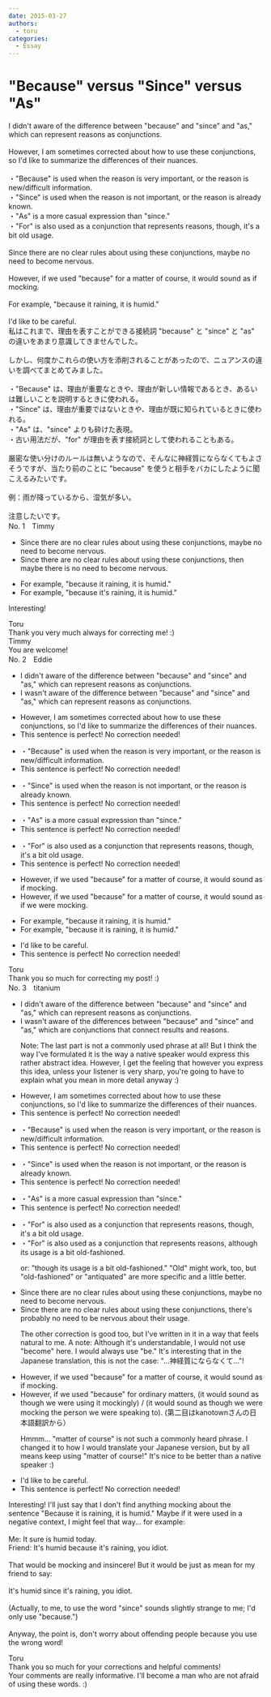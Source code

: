 ```yaml
---
date: 2015-03-27
authors:
  - toru
categories:
  - Essay
---
```


<h1 id="subject_show">"Because" versus "Since" versus "As"</h1>
<div class="date" hidden>Mar 27, 2015 16:53</div>
<div id="post"><div id="body_show_ori">
I didn't aware of the difference between "because" and "since" and "as," which can represent reasons as conjunctions.<br/><br/>However, I am sometimes corrected about how to use these conjunctions, so I'd like to summarize the differences of their nuances.<br/><br/>・"Because" is used when the reason is very important, or the reason is new/difficult information.<br/>・"Since" is used when the reason is not important, or the reason is already known.<br/>・"As" is a more casual expression than "since."<br/>・"For" is also used as a conjunction that represents reasons, though, it's a bit old usage.<br/><br/>Since there are no clear rules about using these conjunctions, maybe no need to become nervous.<br/><br/>However, if we used "because" for a matter of course, it would sound as if mocking.<br/><br/>For example, "because it raining, it is humid."<br/><br/>I'd like to be careful.
</div></div>

<!-- more -->

<div id="post_ja"><div id="body_show_mo">
私はこれまで、理由を表すことができる接続詞 "because" と "since" と "as" の違いをあまり意識してきませんでした。<br/><br/>しかし、何度かこれらの使い方を添削されることがあったので、ニュアンスの違いを調べてまとめてみました。<br/><br/>・"Because" は、理由が重要なときや、理由が新しい情報であるとき、あるいは難しいことを説明するときに使われる。<br/>・"Since" は、理由が重要ではないときや、理由が既に知られているときに使われる。<br/>・"As" は、"since" よりも砕けた表現。<br/>・古い用法だが、"for" が理由を表す接続詞として使われることもある。<br/><br/>厳密な使い分けのルールは無いようなので、そんなに神経質にならなくてもよさそうですが、当たり前のことに "because" を使うと相手をバカにしたように聞こえるみたいです。<br/><br/>例：雨が降っているから、湿気が多い。<br/><br/>注意したいです。
</div></div>
<div id="block"><div class="first_name"> No. 1　<span class="just_name">Timmy</span></div><div id="block2">
<ul class="correction_field">
<li class="incorrect">Since there are no clear rules about using these conjunctions, maybe no need to become nervous.</li>
<li class="corrected correct">
Since there are no clear rules about using these conjunctions, <span class="f_blue">then</span> maybe <span class="f_blue">there is</span> no need to become nervous.
</li>
</ul>
<ul class="correction_field">
<li class="incorrect">For example, "because it raining, it is humid."</li>
<li class="corrected correct">
For example, "because it<span class="f_blue">'s</span> raining, it is humid."
</li>
</ul>
<p class="comment_small">
 Interesting!
</p>

</div><div class="name"><span class="just_name">Toru</span><br>
Thank you very much always for correcting me! :)
</div>
<div class="name"><span class="just_name">Timmy</span><br>
You are welcome!
</div>
</div>
<div id="block"><div class="first_name"> No. 2　<span class="just_name">Eddie</span></div><div id="block2">
<ul class="correction_field">
<li class="incorrect">I didn't aware of the difference between "because" and "since" and "as," which can represent reasons as conjunctions.</li>
<li class="corrected correct">
I <span class="f_red">wasn't</span> aware of the difference between "because" and "since" and "as," which can represent reasons as conjunctions.
</li>
</ul>
<ul class="correction_field">
<li class="incorrect">However, I am sometimes corrected about how to use these conjunctions, so I'd like to summarize the differences of their nuances.</li>
<li class="corrected perfect">This sentence is perfect! No correction needed!</li>
</ul>
<ul class="correction_field">
<li class="incorrect">・"Because" is used when the reason is very important, or the reason is new/difficult information.</li>
<li class="corrected perfect">This sentence is perfect! No correction needed!</li>
</ul>
<ul class="correction_field">
<li class="incorrect">・"Since" is used when the reason is not important, or the reason is already known.</li>
<li class="corrected perfect">This sentence is perfect! No correction needed!</li>
</ul>
<ul class="correction_field">
<li class="incorrect">・"As" is a more casual expression than "since."</li>
<li class="corrected perfect">This sentence is perfect! No correction needed!</li>
</ul>
<ul class="correction_field">
<li class="incorrect">・"For" is also used as a conjunction that represents reasons, though, it's a bit old usage.</li>
<li class="corrected perfect">This sentence is perfect! No correction needed!</li>
</ul>
<ul class="correction_field">
<li class="incorrect">However, if we used "because" for a matter of course, it would sound as if mocking.</li>
<li class="corrected correct">
However, if we used "because" for a matter of course, it would sound as if <span class="f_blue">we were </span>mocking.
</li>
</ul>
<ul class="correction_field">
<li class="incorrect">For example, "because it raining, it is humid."</li>
<li class="corrected correct">
For example, "because it <span class="f_blue">is</span> raining, it is humid."
</li>
</ul>
<ul class="correction_field">
<li class="incorrect">I'd like to be careful.</li>
<li class="corrected perfect">This sentence is perfect! No correction needed!</li>
</ul>
</div><div class="name"><span class="just_name">Toru</span><br>
Thank you so much for correcting my post! :)
</div>
</div>
<div id="block"><div class="first_name"> No. 3　<span class="just_name">titanium</span></div><div id="block2">
<ul class="correction_field">
<li class="incorrect">I didn't aware of the difference between "because" and "since" and "as," which can represent reasons as conjunctions.</li>
<li class="corrected correct">
I <span class="f_red">wasn't</span> aware of the difference<span class="f_blue">s</span> between "because" and "since" and "as," which <span class="f_blue">are conjunctions that connect results and reasons</span>.
<p class="correction_comment">Note: The last part is not a commonly used phrase at all! But I think the way I've formulated it is the way a native speaker would express this rather abstract idea. However, I get the feeling that however you express this idea, unless your listener is very sharp, you're going to have to explain what you mean in more detail anyway :)</p>
</li>
</ul>
<ul class="correction_field">
<li class="incorrect">However, I am sometimes corrected about how to use these conjunctions, so I'd like to summarize the differences of their nuances.</li>
<li class="corrected perfect">This sentence is perfect! No correction needed!</li>
</ul>
<ul class="correction_field">
<li class="incorrect">・"Because" is used when the reason is very important, or the reason is new/difficult information.</li>
<li class="corrected perfect">This sentence is perfect! No correction needed!</li>
</ul>
<ul class="correction_field">
<li class="incorrect">・"Since" is used when the reason is not important, or the reason is already known.</li>
<li class="corrected perfect">This sentence is perfect! No correction needed!</li>
</ul>
<ul class="correction_field">
<li class="incorrect">・"As" is a more casual expression than "since."</li>
<li class="corrected perfect">This sentence is perfect! No correction needed!</li>
</ul>
<ul class="correction_field">
<li class="incorrect">・"For" is also used as a conjunction that represents reasons, though, it's a bit old usage.</li>
<li class="corrected correct">
・"For" is also used as a conjunction that represents reasons, <span class="f_red">although its usage is a bit old-fashioned</span>.
<p class="correction_comment">or: "though its usage is a bit old-fashioned." "Old" might work, too, but "old-fashioned" or "antiquated" are more specific and a little better.</p>
</li>
</ul>
<ul class="correction_field">
<li class="incorrect">Since there are no clear rules about using these conjunctions, maybe no need to become nervous.</li>
<li class="corrected correct">
Since there are no clear rules about using these conjunctions, <span class="f_blue">there's probably</span> no need to <span class="f_blue">be </span>nervous <span class="f_blue">about their usage</span>.
<p class="correction_comment">The other correction is good too, but I've written in it in a way that feels natural to me. A note: Although it's understandable, I would not use "become" here. I would always use "be." It's interesting that in the Japanese translation, this is not the case: "...神経質にならなくて..."!</p>
</li>
</ul>
<ul class="correction_field">
<li class="incorrect">However, if we used "because" for a matter of course, it would sound as if mocking.</li>
<li class="corrected correct">
However, if we used "because" for <span class="f_blue">ordinary matters</span>, <span class="f_blue">(</span>it would sound as <span class="f_blue">though we were using it mockingly) / (it would sound as though we were mocking the person we were speaking to)</span>. (第二目はkanotownさんの日本語翻訳から）
<p class="correction_comment">Hmmm... "matter of course" is not such a commonly heard phrase. I changed it to how I would translate your Japanese version, but by all means keep using "matter of course!" It's nice to be better than a native speaker :)</p>
</li>
</ul>
<ul class="correction_field">
<li class="incorrect">I'd like to be careful.</li>
<li class="corrected perfect">This sentence is perfect! No correction needed!</li>
</ul>
<p class="comment_small">
 Interesting! I'll just say that I don't find anything mocking about the sentence "Because it is raining, it is humid." Maybe if it were used in a negative context, I might feel that way... for example:
 <br/>
 <br/>
 Me: It sure is humid today.
 <br/>
 Friend: It's humid because it's raining, you idiot.
 <br/>
 <br/>
 That would be mocking and insincere! But it would be just as mean for my friend to say:
 <br/>
 <br/>
 It's humid since it's raining, you idiot.
 <br/>
 <br/>
 (Actually, to me, to use the word "since" sounds slightly strange to me; I'd only use "because.")
 <br/>
 <br/>
 Anyway, the point is, don't worry about offending people because you use the wrong word!
</p>

</div><div class="name"><span class="just_name">Toru</span><br>
Thank you so much for your corrections and helpful comments! <br/>Your comments are really informative. I'll become a man who are not afraid of using these words. :)
</div>
</div>
